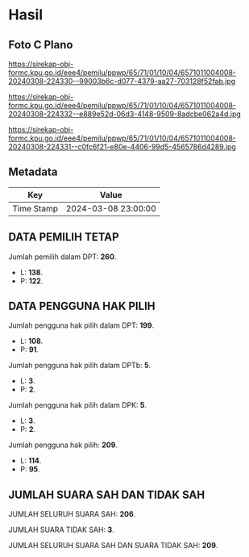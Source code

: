 # Hasil

## Foto C Plano

https://sirekap-obj-formc.kpu.go.id/eee4/pemilu/ppwp/65/71/01/10/04/6571011004008-20240308-224330--99003b6c-d077-4379-aa27-703128f52fab.jpg

https://sirekap-obj-formc.kpu.go.id/eee4/pemilu/ppwp/65/71/01/10/04/6571011004008-20240308-224332--e889e52d-06d3-4148-9509-8adcbe062a4d.jpg

https://sirekap-obj-formc.kpu.go.id/eee4/pemilu/ppwp/65/71/01/10/04/6571011004008-20240308-224331--c0fc6f21-e80e-4406-99d5-4565786d4289.jpg


## Metadata

| Key        | Value               |
| ---------- | ------------------- |
| Time Stamp | 2024-03-08 23:00:00 |


## DATA PEMILIH TETAP

Jumlah pemilih dalam DPT: **260**.
 * L: **138**.
 * P: **122**.

## DATA PENGGUNA HAK PILIH

Jumlah pengguna hak pilih dalam DPT: **199**.
 * L: **108**.
 * P: **91**.

Jumlah pengguna hak pilih dalam DPTb: **5**.
 * L: **3**.
 * P: **2**.

Jumlah pengguna hak pilih dalam DPK: **5**.
 * L: **3**.
 * P: **2**.

Jumlah pengguna hak pilih: **209**.
 * L: **114**.
 * P: **95**.

## JUMLAH SUARA SAH DAN TIDAK SAH

JUMLAH SELURUH SUARA SAH: **206**.

JUMLAH SUARA TIDAK SAH: **3**.

JUMLAH SELURUH SUARA SAH DAN SUARA TIDAK SAH: **209**.


